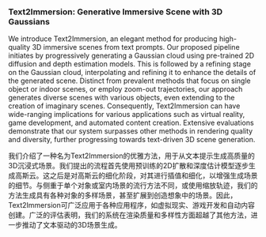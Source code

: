 ### Text2Immersion: Generative Immersive Scene with 3D Gaussians

We introduce Text2Immersion, an elegant method for producing high-quality 3D immersive scenes from text prompts. Our proposed pipeline initiates by progressively generating a Gaussian cloud using pre-trained 2D diffusion and depth estimation models. This is followed by a refining stage on the Gaussian cloud, interpolating and refining it to enhance the details of the generated scene. Distinct from prevalent methods that focus on single object or indoor scenes, or employ zoom-out trajectories, our approach generates diverse scenes with various objects, even extending to the creation of imaginary scenes. Consequently, Text2Immersion can have wide-ranging implications for various applications such as virtual reality, game development, and automated content creation. Extensive evaluations demonstrate that our system surpasses other methods in rendering quality and diversity, further progressing towards text-driven 3D scene generation.

我们介绍了一种名为Text2Immersion的优雅方法，用于从文本提示生成高质量的3D沉浸式场景。我们提出的流程首先使用预训练的2D扩散和深度估计模型逐步生成高斯云。这之后是对高斯云的细化阶段，对其进行插值和细化，以增强生成场景的细节。与侧重于单个对象或室内场景的流行方法不同，或使用缩放轨迹，我们的方法生成具有各种对象的多样场景，甚至扩展到创造想象中的场景。因此，Text2Immersion可广泛应用于各种应用程序，如虚拟现实、游戏开发和自动内容创建。广泛的评估表明，我们的系统在渲染质量和多样性方面超越了其他方法，进一步推动了文本驱动的3D场景生成。

